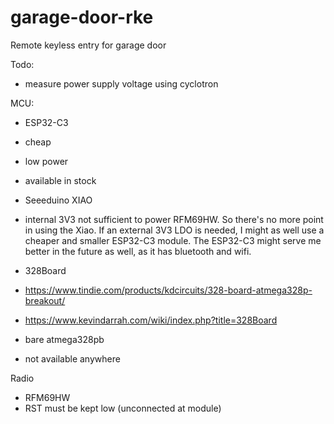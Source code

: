 # garage-door-rke
Remote keyless entry for garage door

Todo:
- measure power supply voltage using cyclotron 


MCU:
* ESP32-C3
 * cheap
 * low power
 * available in stock
 
* Seeeduino XIAO
 * internal 3V3 not sufficient to power RFM69HW.  So there's no more point in using the Xiao.  If an external 3V3 LDO is needed, I might as well use a cheaper and smaller ESP32-C3 module.  The ESP32-C3 might serve me better in the future as well, as it has bluetooth and wifi.
 
* 328Board 
 * https://www.tindie.com/products/kdcircuits/328-board-atmega328p-breakout/
 * https://www.kevindarrah.com/wiki/index.php?title=328Board
 
* bare atmega328pb
 * not available anywhere
 
Radio
* RFM69HW
 * RST must be kept low (unconnected at module)
